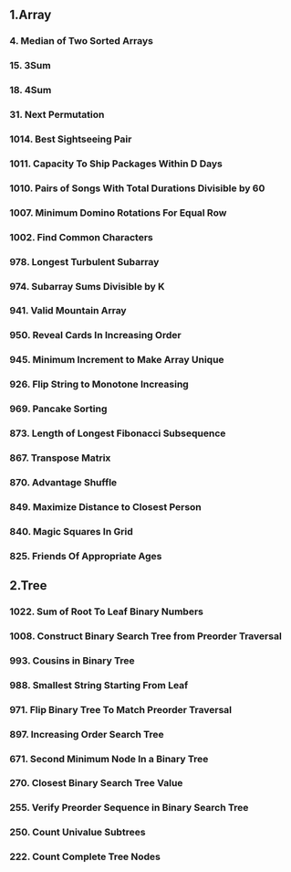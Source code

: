 ## 1.Array
### 4. Median of Two Sorted Arrays
### 15. 3Sum
### 18. 4Sum
### 31. Next Permutation
### 1014. Best Sightseeing Pair
### 1011. Capacity To Ship Packages Within D Days
### 1010. Pairs of Songs With Total Durations Divisible by 60
### 1007. Minimum Domino Rotations For Equal Row
### 1002. Find Common Characters
### 978. Longest Turbulent Subarray
### 974. Subarray Sums Divisible by K
### 941. Valid Mountain Array
### 950. Reveal Cards In Increasing Order
### 945. Minimum Increment to Make Array Unique
### 926. Flip String to Monotone Increasing
### 969. Pancake Sorting
### 873. Length of Longest Fibonacci Subsequence
### 867. Transpose Matrix
### 870. Advantage Shuffle
### 849. Maximize Distance to Closest Person
### 840. Magic Squares In Grid
### 825. Friends Of Appropriate Ages

## 2.Tree
### 1022. Sum of Root To Leaf Binary Numbers
### 1008. Construct Binary Search Tree from Preorder Traversal
### 993. Cousins in Binary Tree
### 988. Smallest String Starting From Leaf
### 971. Flip Binary Tree To Match Preorder Traversal
### 897. Increasing Order Search Tree
### 671. Second Minimum Node In a Binary Tree
### 270. Closest Binary Search Tree Value
### 255. Verify Preorder Sequence in Binary Search Tree
### 250. Count Univalue Subtrees
### 222. Count Complete Tree Nodes
